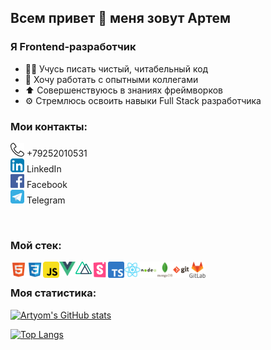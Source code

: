 ## Всем привет 👋 меня зовут Артем

### Я Frontend-разработчик
- 👨‍💻 Учусь писать чистый, читабельный код
- 🤝 Хочу работать с опытными коллегами
- ⬆️ Совершенствуюсь в знаниях фреймворков
- ⚙️ Стремлюсь освоить навыки Full Stack разработчика

### Мои контакты:

<img aling="left" alt="phone" width="22px" height="22px" src="./icons/phone-handset.png" /> +79252010531
<br />
[<img aling="left" alt="linkedin" target="_blank" width="22px" src="./icons/iconfinder-linkedin.svg" />][linkedin] LinkedIn
<br />
[<img aling="left" alt="facebook" target="_blank" width="22px" src="./icons/Facebook_icon.svg" />][facebook] Facebook
<br />
[<img aling="left" alt="telegram" target="_blank" width="22px" src="./icons/telegram_icon_130816.svg" />][telegram] 
Telegram

<br />

### Мой стек:

<img align="left" style="padding: 0" alt="html" width="26px" src="./icons/file_type_html_icon_130541.svg" />
<img align="left" alt="css" width="26px" src="./icons/file_type_css_icon_130661.svg" />
<img align="left" alt="js" width="26px" src="./icons/javascript_icon_130900.svg" />
<img align="left" style="padding: 0" alt="html" width="26px" src="./icons/vuejs.png" />
<img align="left" style="padding: 0" alt="html" width="26px" src="./icons/nuxt.png" />
<img align="left" style="padding: 0" alt="html" width="26px" src="./icons/storybook.png" />
<img align="left" style="padding: 0" alt="html" width="26px" src="./icons/TS.png" />
<img align="left" alt="react" width="26px" src="./icons/react_original_logo_icon_146374.svg" />
<img align="left" alt="node" width="26px" src="./icons/nodejs_original_wordmark_logo_icon_146412.svg" />
<img align="left" alt="mongo" width="26px" src="./icons/mongodb_original_wordmark_logo_icon_146425.svg" />
<img align="left" alt="git" width="26px" src="./icons/git_original_wordmark_logo_icon_146510.svg" />
<img align="left" alt="gitlab" width="26px" src="./icons/gitlab_original_wordmark_logo_icon_146504.svg" />
<br />

### Моя статистика:

[![Artyom's GitHub stats](https://github-readme-stats.vercel.app/api?username=artknz&count_private=true&show_icons=true)](https://github.com/anuraghazra/github-readme-stats)

[![Top Langs](https://github-readme-stats.vercel.app/api/top-langs/?username=artknz&layout=compact)](https://github.com/anuraghazra/github-readme-stats)

[linkedin]: https://www.linkedin.com/in/artyomknyazev
[facebook]: https://www.facebook.com/artyom.knz
[telegram]: https://t.me/a_knyazev
